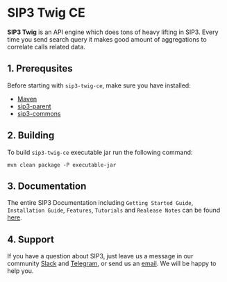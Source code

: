 # SIP3 Twig CE #

**SIP3 Twig** is an API engine which does tons of heavy lifting in SIP3. Every time you send search query it makes good amount of aggregations to correlate calls related data.

## 1. Prerequsites

Before starting with `sip3-twig-ce`, make sure you have installed:

* [Maven](https://maven.apache.org/install.html)
* [sip3-parent](https://github.com/sip3io/sip3-parent)
* [sip3-commons](https://github.com/sip3io/sip3-commons)

## 2. Building

To build `sip3-twig-ce` executable jar run the following command:
```
mvn clean package -P executable-jar
```

## 3. Documentation

The entire SIP3 Documentation including `Getting Started Guide`, `Installation Guide`, `Features`, `Tutorials` and `Realease Notes` can be found [here](https://sip3.io/docs/GettingStartedGuide.html).

## 4. Support
If you have a question about SIP3, just leave us a message in our community [Slack](https://join.slack.com/t/sip3-community/shared_invite/enQtOTIyMjg3NDI0MjU3LWUwYzhlOTFhODYxMTEwNjllYjZjNzc1M2NmM2EyNDM0ZjJmNTVkOTg1MGQ3YmFmNWU5NjlhOGI3MWU1MzUwMjE) and [Telegram](https://t.me/sip3io), or send us an [email](mailto:support@sip3.io). We will be happy to help you. 
